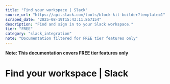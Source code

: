 ```yaml
---
title: "Find your workspace | Slack"
source_url: "https://api.slack.com/tools/block-kit-builder?template=1"
scraped_date: "2025-08-19T15:43:11.867154"
description: "Find and sign in to your Slack workspace."
tier: "FREE"
category: "slack_integration"
note: "Documentation filtered for FREE tier features only"
---
```

**Note: This documentation covers FREE tier features only**

# Find your workspace | Slack

